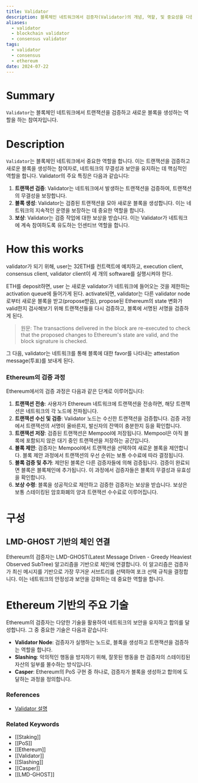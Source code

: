 ```yaml
---
title: Validator
description: 블록체인 네트워크에서 검증자(Validator)의 개념, 역할, 및 중요성을 다룹니다.
aliases:
  - validator
  - blockchain validator
  - consensus validator
tags:
  - validator
  - consensus
  - ethereum
date: 2024-07-22
---
```


# Summary

`Validator`는 블록체인 네트워크에서 트랜잭션을 검증하고 새로운 블록을 생성하는 역할을 하는 참여자입니다.

# Description

`Validator`는 블록체인 네트워크에서 중요한 역할을 합니다. 이는 트랜잭션을 검증하고 새로운 블록을 생성하는 참여자로, 네트워크의 무결성과 보안을 유지하는 데 핵심적인 역할을 합니다. Validator의 주요 특징은 다음과 같습니다:

1. **트랜잭션 검증**: Validator는 네트워크에서 발생하는 트랜잭션을 검증하여, 트랜잭션의 무결성을 보장합니다.
2. **블록 생성**: Validator는 검증된 트랜잭션을 모아 새로운 블록을 생성합니다. 이는 네트워크의 지속적인 운영을 보장하는 데 중요한 역할을 합니다.
3. **보상**: Validator는 검증 작업에 대한 보상을 받습니다. 이는 Validator가 네트워크에 계속 참여하도록 유도하는 인센티브 역할을 합니다.

# How this works

validator가 되기 위해, user는 32ETH를 컨트랙트에 예치하고, execution client, consensus client, validator client이 세 개의 software를 실행시켜야 한다.

ETH를 deposit하면, user 는 새로운 validator가 네트워크에 들어오는 것을 제한하는 activation queue에 들어가게 된다. activate되면, validator는 다른 validator node로부터 새로운 블록을 받고(propose받음), propose된 Ethereum의 state 변화가 valid한지 검사해보기 위해 트랜잭션들을 다시 검증하고, 블록에 서명된 서명을 검증하게 된다.

> 원문: The transactions delivered in the block are re-executed to check that the proposed changes to Ethereum's state are valid, and the block signature is checked.

그 다음, validator는 네트워크를 통해 블록에 대한 favor를 나타내는 attestation message(투표)를 보내게 된다.

### Ethereum의 검증 과정

Ethereum에서의 검증 과정은 다음과 같은 단계로 이루어집니다:

1. **트랜잭션 전송**: 사용자가 Ethereum 네트워크에 트랜잭션을 전송하면, 해당 트랜잭션은 네트워크의 각 노드에 전파됩니다.
2. **트랜잭션 수신 및 검증**: Validator 노드는 수신한 트랜잭션을 검증합니다. 검증 과정에서 트랜잭션의 서명이 올바른지, 발신자의 잔액이 충분한지 등을 확인합니다.
3. **트랜잭션 저장**: 검증된 트랜잭션은 Mempool에 저장됩니다. Mempool은 아직 블록에 포함되지 않은 대기 중인 트랜잭션을 저장하는 공간입니다.
4. **블록 제안**: 검증자는 Mempool에서 트랜잭션을 선택하여 새로운 블록을 제안합니다. 블록 제안 과정에서 트랜잭션의 우선 순위는 보통 수수료에 따라 결정됩니다.
5. **블록 검증 및 추가**: 제안된 블록은 다른 검증자들에 의해 검증됩니다. 검증이 완료되면 블록은 블록체인에 추가됩니다. 이 과정에서 검증자들은 블록의 무결성과 유효성을 확인합니다.
6. **보상 수령**: 블록을 성공적으로 제안하고 검증한 검증자는 보상을 받습니다. 보상은 보통 스테이킹된 암호화폐의 양과 트랜잭션 수수료로 이루어집니다.

# 구성

## LMD-GHOST 기반의 체인 연결

Ethereum의 검증자는 LMD-GHOST(Latest Message Driven - Greedy Heaviest Observed SubTree) 알고리즘을 기반으로 체인에 연결합니다. 이 알고리즘은 검증자가 최신 메시지를 기반으로 가장 무거운 서브트리를 선택하여 포크 선택 규칙을 결정합니다. 이는 네트워크의 안정성과 보안을 강화하는 데 중요한 역할을 합니다.

# Ethereum 기반의 주요 기술

Ethereum의 검증자는 다양한 기술을 활용하여 네트워크의 보안을 유지하고 합의를 달성합니다. 그 중 중요한 기술은 다음과 같습니다:

- **Validator Node**: 검증자가 실행하는 노드로, 블록을 생성하고 트랜잭션을 검증하는 역할을 합니다.
- **Slashing**: 악의적인 행동을 방지하기 위해, 잘못된 행동을 한 검증자의 스테이킹된 자산의 일부를 몰수하는 방식입니다.
- **Casper**: Ethereum의 PoS 구현 중 하나로, 검증자가 블록을 생성하고 합의에 도달하는 과정을 정의합니다.

### References

- [Validator 설명](https://en.wikipedia.org/wiki/Proof_of_stake#Validator)

### Related Keywords

- [[Staking]]
- [[PoS]]
- [[Ethereum]]
- [[Validator]]
- [[Slashing]]
- [[Casper]]
- [[LMD-GHOST]]
